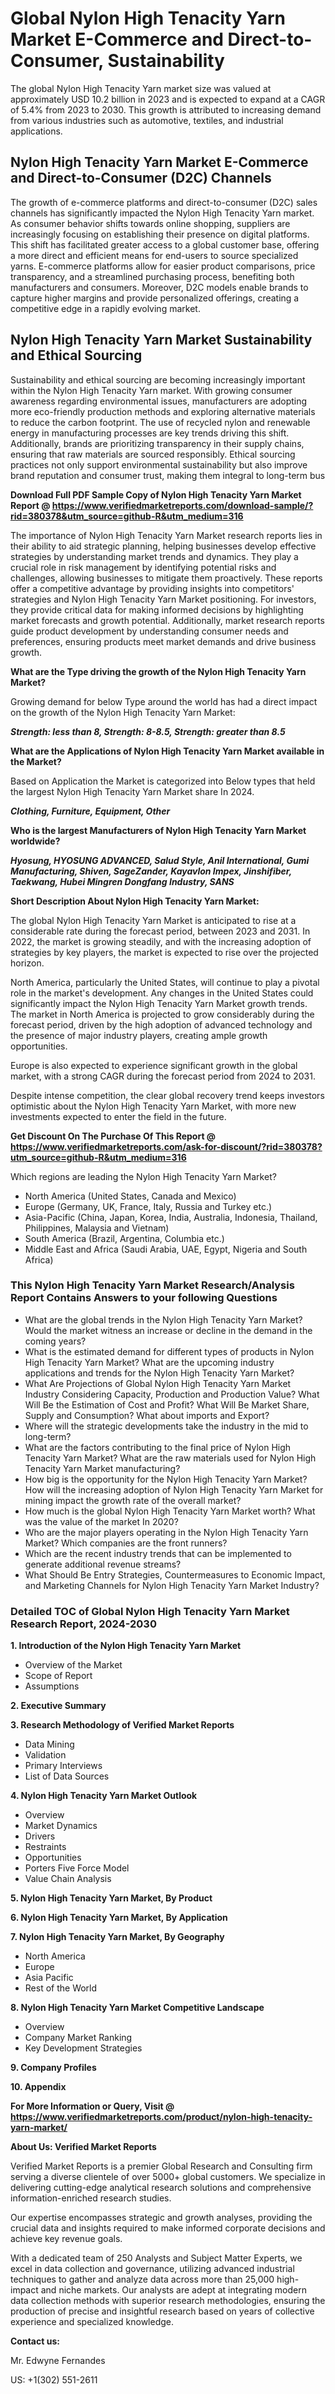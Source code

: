 <h1>Global Nylon High Tenacity Yarn Market E-Commerce and Direct-to-Consumer, Sustainability</h1><p class=""><p>The global Nylon High Tenacity Yarn market size was valued at approximately USD 10.2 billion in 2023 and is expected to expand at a CAGR of 5.4% from 2023 to 2030. This growth is attributed to increasing demand from various industries such as automotive, textiles, and industrial applications.</p><h2>Nylon High Tenacity Yarn Market E-Commerce and Direct-to-Consumer (D2C) Channels</h2><p>The growth of e-commerce platforms and direct-to-consumer (D2C) sales channels has significantly impacted the Nylon High Tenacity Yarn market. As consumer behavior shifts towards online shopping, suppliers are increasingly focusing on establishing their presence on digital platforms. This shift has facilitated greater access to a global customer base, offering a more direct and efficient means for end-users to source specialized yarns. E-commerce platforms allow for easier product comparisons, price transparency, and a streamlined purchasing process, benefiting both manufacturers and consumers. Moreover, D2C models enable brands to capture higher margins and provide personalized offerings, creating a competitive edge in a rapidly evolving market.</p><h2>Nylon High Tenacity Yarn Market Sustainability and Ethical Sourcing</h2><p>Sustainability and ethical sourcing are becoming increasingly important within the Nylon High Tenacity Yarn market. With growing consumer awareness regarding environmental issues, manufacturers are adopting more eco-friendly production methods and exploring alternative materials to reduce the carbon footprint. The use of recycled nylon and renewable energy in manufacturing processes are key trends driving this shift. Additionally, brands are prioritizing transparency in their supply chains, ensuring that raw materials are sourced responsibly. Ethical sourcing practices not only support environmental sustainability but also improve brand reputation and consumer trust, making them integral to long-term bus</p><p class=""><strong>Download Full PDF Sample Copy of Nylon High Tenacity Yarn Market Report @ <a href="https://www.verifiedmarketreports.com/download-sample/?rid=380378&utm_source=github-R&utm_medium=316" target="_blank">https://www.verifiedmarketreports.com/download-sample/?rid=380378&utm_source=github-R&utm_medium=316</a></strong></p><p>The importance of&nbsp;Nylon High Tenacity Yarn Market research reports lies in their ability to aid strategic planning, helping businesses develop effective strategies by understanding market trends and dynamics. They play a crucial role in risk management by identifying potential risks and challenges, allowing businesses to mitigate them proactively. These reports offer a competitive advantage by providing insights into competitors' strategies and Nylon High Tenacity Yarn Market positioning. For investors, they provide critical data for making informed decisions by highlighting market forecasts and growth potential. Additionally, market research reports guide product development by understanding consumer needs and preferences, ensuring products meet market demands and drive business growth.</p><p><strong>What are the&nbsp;Type driving the growth of the Nylon High Tenacity Yarn Market?</strong></p><p id="" class="">Growing demand for below Type around the world has had a direct impact on the growth of the Nylon High Tenacity Yarn Market:</p><p class=""><em><strong>Strength: less than 8, Strength: 8-8.5, Strength: greater than 8.5</strong></em></p><p class=""><strong>What are the&nbsp;Applications&nbsp;of Nylon High Tenacity Yarn Market available in the Market?</strong></p><p id="" class="">Based on Application the Market is categorized into Below types that held the largest Nylon High Tenacity Yarn Market share In 2024.</p><p class=""><em><strong>Clothing, Furniture, Equipment, Other</strong></em></p><p class=""><strong>Who is the largest Manufacturers of Nylon High Tenacity Yarn Market worldwide?</strong></p><p><em><strong>Hyosung, HYOSUNG ADVANCED, Salud Style, Anil International, Gumi Manufacturing, Shiven, SageZander, Kayavlon Impex, Jinshifiber, Taekwang, Hubei Mingren Dongfang Industry, SANS</strong></em></p><p id="" class=""><strong>Short Description About Nylon High Tenacity Yarn Market:</strong></p><p>The global Nylon High Tenacity Yarn Market is anticipated to rise at a considerable rate during the forecast period, between 2023 and 2031. In 2022, the market is growing steadily, and with the increasing adoption of strategies by key players, the market is expected to rise over the projected horizon.</p><p>North America, particularly the United States, will continue to play a pivotal role in the market's development. Any changes in the United States could significantly impact the Nylon High Tenacity Yarn Market growth trends. The market in North America is projected to grow considerably during the forecast period, driven by the high adoption of advanced technology and the presence of major industry players, creating ample growth opportunities.</p><p>Europe is also expected to experience significant growth in the global market, with a strong CAGR during the forecast period from 2024 to 2031.</p><p>Despite intense competition, the clear global recovery trend keeps investors optimistic about the Nylon High Tenacity Yarn Market, with more new investments expected to enter the field in the future.</p><p id="" class=""><strong>Get Discount On The Purchase Of This Report @ <a href="https://www.verifiedmarketreports.com/ask-for-discount/?rid=380378?utm_source=github-R&utm_medium=316" target="_blank">https://www.verifiedmarketreports.com/ask-for-discount/?rid=380378?utm_source=github-R&utm_medium=316</a></strong></p><p class="">Which regions are leading the Nylon High Tenacity Yarn Market?</p><ul><li>North America (United States, Canada and Mexico)</li><li>Europe (Germany, UK, France, Italy, Russia and Turkey etc.)</li><li>Asia-Pacific (China, Japan, Korea, India, Australia, Indonesia, Thailand, Philippines, Malaysia and Vietnam)</li><li>South America (Brazil, Argentina, Columbia etc.)</li><li>Middle East and Africa (Saudi Arabia, UAE, Egypt, Nigeria and South Africa)</li></ul><h3 id="" class="">This Nylon High Tenacity Yarn Market Research/Analysis Report Contains Answers to your following Questions</h3><ul><li>What are the global trends in the Nylon High Tenacity Yarn Market? Would the market witness an increase or decline in the demand in the coming years?</li><li>What is the estimated demand for different types of products in Nylon High Tenacity Yarn Market? What are the upcoming industry applications and trends for the Nylon High Tenacity Yarn Market?</li><li>What Are Projections of Global Nylon High Tenacity Yarn Market Industry Considering Capacity, Production and Production Value? What Will Be the Estimation of Cost and Profit? What Will Be Market Share, Supply and Consumption? What about imports and Export?</li><li>Where will the strategic developments take the industry in the mid to long-term?</li><li>What are the factors contributing to the final price of Nylon High Tenacity Yarn Market? What are the raw materials used for Nylon High Tenacity Yarn Market manufacturing?</li><li>How big is the opportunity for the Nylon High Tenacity Yarn Market? How will the increasing adoption of Nylon High Tenacity Yarn Market for mining impact the growth rate of the overall market?</li><li>How much is the global Nylon High Tenacity Yarn Market worth? What was the value of the market In 2020?</li><li>Who are the major players operating in the Nylon High Tenacity Yarn Market? Which companies are the front runners?</li><li>Which are the recent industry trends that can be implemented to generate additional revenue streams?</li><li>What Should Be Entry Strategies, Countermeasures to Economic Impact, and Marketing Channels for Nylon High Tenacity Yarn Market Industry?</li></ul><h3 id="" class="">Detailed TOC of Global Nylon High Tenacity Yarn Market Research Report, 2024-2030</h3><p id="" class=""><strong>1. Introduction of the Nylon High Tenacity Yarn Market</strong></p><ul><li>Overview of the Market</li><li>Scope of Report</li><li>Assumptions</li></ul><p id="" class=""><strong>2. Executive Summary</strong></p><p id="" class=""><strong>3. Research Methodology of Verified Market Reports</strong></p><ul><li>Data Mining</li><li>Validation</li><li>Primary Interviews</li><li>List of Data Sources</li></ul><p id="" class=""><strong>4. Nylon High Tenacity Yarn Market Outlook</strong></p><ul><li>Overview</li><li>Market Dynamics</li><li>Drivers</li><li>Restraints</li><li>Opportunities</li><li>Porters Five Force Model</li><li>Value Chain Analysis</li></ul><p id="" class=""><strong>5. Nylon High Tenacity Yarn Market, By Product</strong></p><p id="" class=""><strong>6. Nylon High Tenacity Yarn Market, By Application</strong></p><p id="" class=""><strong>7. Nylon High Tenacity Yarn Market, By Geography</strong></p><ul><li>North America</li><li>Europe</li><li>Asia Pacific</li><li>Rest of the World</li></ul><p id="" class=""><strong>8. Nylon High Tenacity Yarn Market Competitive Landscape</strong></p><ul><li>Overview</li><li>Company Market Ranking</li><li>Key Development Strategies</li></ul><p id="" class=""><strong>9. Company Profiles</strong></p><p id="" class=""><strong>10. Appendix</strong></p><p id="" class=""><strong>For More Information or Query, Visit @ <a href="https://www.verifiedmarketreports.com/product/nylon-high-tenacity-yarn-market/" target="_blank">https://www.verifiedmarketreports.com/product/nylon-high-tenacity-yarn-market/</a></strong></p><p id="" class=""><strong>About Us: Verified Market Reports</strong></p><p id="" class="">Verified Market Reports is a premier Global Research and Consulting firm serving a diverse clientele of over 5000+ global customers. We specialize in delivering cutting-edge analytical research solutions and comprehensive information-enriched research studies.</p><p id="" class="">Our expertise encompasses strategic and growth analyses, providing the crucial data and insights required to make informed corporate decisions and achieve key revenue goals.</p><p id="" class="">With a dedicated team of 250 Analysts and Subject Matter Experts, we excel in data collection and governance, utilizing advanced industrial techniques to gather and analyze data across more than 25,000 high-impact and niche markets. Our analysts are adept at integrating modern data collection methods with superior research methodologies, ensuring the production of precise and insightful research based on years of collective experience and specialized knowledge.</p><p id="" class=""><strong>Contact us:</strong></p><p id="" class="">Mr. Edwyne Fernandes</p><p id="" class="">US: +1(302) 551-2611</p>